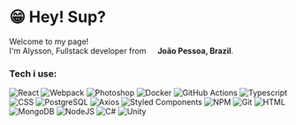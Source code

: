 # 😁 Hey! Sup?  
Welcome to my page!  
I'm Alysson, Fullstack developer from <img src="https://hatscripts.github.io/circle-flags/flags/br.svg" width="13"> **João Pessoa, Brazil**.

### Tech i use:  
![React](https://img.shields.io/badge/React-61DAFB.svg?style=for-the-badge&logo=React&logoColor=black) 
![Webpack](https://img.shields.io/badge/Webpack-8DD6F9.svg?style=for-the-badge&logo=Webpack&logoColor=black) 
![Photoshop](https://img.shields.io/badge/Adobe%20Photoshop-31A8FF.svg?style=for-the-badge&logo=Adobe-Photoshop&logoColor=white) 
![Docker](https://img.shields.io/badge/Docker-2496ED.svg?style=for-the-badge&logo=Docker&logoColor=white) 
![GitHub Actions](https://img.shields.io/badge/GitHub%20Actions-2088FF.svg?style=for-the-badge&logo=GitHub-Actions&logoColor=white) 
![Typescript](https://img.shields.io/badge/TypeScript-3178C6.svg?style=for-the-badge&logo=TypeScript&logoColor=white) 
![CSS](https://img.shields.io/badge/CSS3-1572B6.svg?style=for-the-badge&logo=CSS3&logoColor=white) 
![PostgreSQL](https://img.shields.io/badge/PostgreSQL-4169E1.svg?style=for-the-badge&logo=PostgreSQL&logoColor=white) 
![Axios](https://img.shields.io/badge/Axios-5A29E4.svg?style=for-the-badge&logo=Axios&logoColor=white) 
![Styled Components](https://img.shields.io/badge/Styled%20Components-DB7093.svg?style=for-the-badge&logo=styled-components&logoColor=white) 
![NPM](https://img.shields.io/badge/npm-CB3837.svg?style=for-the-badge&logo=npm&logoColor=white) 
![Git](https://img.shields.io/badge/Git-F05032.svg?style=for-the-badge&logo=Git&logoColor=white) 
![HTML](https://img.shields.io/badge/HTML5-E34F26.svg?style=for-the-badge&logo=HTML5&logoColor=white) 
![MongoDB](https://img.shields.io/badge/MongoDB-47A248.svg?style=for-the-badge&logo=MongoDB&logoColor=white) 
![NodeJS](https://img.shields.io/badge/Node.js-339933.svg?style=for-the-badge&logo=nodedotjs&logoColor=white) 
![C#](https://img.shields.io/badge/C%20Sharp-239120.svg?style=for-the-badge&logo=C-Sharp&logoColor=white) 
![Unity](https://img.shields.io/badge/Unity-FFFFFF.svg?style=for-the-badge&logo=Unity&logoColor=black) 
